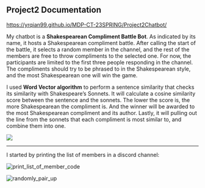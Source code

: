 ## Project2 Documentation

https://yrqian99.github.io/MDP-CT-23SPRING/Project2Chatbot/



My chatbot is a **Shakespearean Compliment Battle Bot**. As indicated by its name, it hosts a Shakespearean compliment battle. After calling the start of the battle, it selects a random member in the channel, and the rest of the members are free to throw compliments to the selected one. For now, the participants are limited to the first three people responding in the channel. The compliments should try to be phrased to in the Shakespearean style, and the most Shakespearean one will win the game. 

I used **Word Vector algorithm** to perform a sentence similarity that checks its similarity with Shakespeare’s Sonnets. It will calculate a cosine similarity score between the sentence and the sonnets. The lower the score is, the more Shakespearean the compliment is. And the winner will be awarded to the most Shakespearean compliment and its author. Lastly, it will pulling out the line from the sonnets that each compliment is most similar to, and combine them into one.

![](C:\Users\Rue\Documents\GitHub\MDP-CT-23SPRING\Project2Chatbot\images\diagram.png)

------

I started by printing the list of members in a discord channel:

![print_list_of_member_code](C:\Users\Rue\Documents\GitHub\MDP-CT-23SPRING\Project2Chatbot\images\print_list_of_member_code.png)

![randomly_pair_up](C:\Users\Rue\Documents\GitHub\MDP-CT-23SPRING\Project2Chatbot\images\randomly_pair_up.png)
